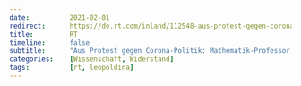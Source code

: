 ```yaml
---
date:          2021-02-01
redirect:      https://de.rt.com/inland/112548-aus-protest-gegen-corona-politik/
title:         RT
timeline:      false
subtitle:      "Aus Protest gegen Corona-Politik: Mathematik-Professor verlässt Leopoldina"
categories:    [Wissenschaft, Widerstand]
tags:          [rt, leopoldina]
---
```

